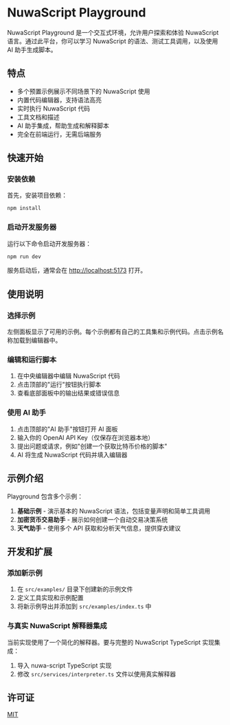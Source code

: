 # NuwaScript Playground

NuwaScript Playground 是一个交互式环境，允许用户探索和体验 NuwaScript 语言。通过此平台，你可以学习 NuwaScript 的语法、测试工具调用，以及使用 AI 助手生成脚本。

## 特点

- 多个预置示例展示不同场景下的 NuwaScript 使用
- 内置代码编辑器，支持语法高亮
- 实时执行 NuwaScript 代码
- 工具文档和描述
- AI 助手集成，帮助生成和解释脚本
- 完全在前端运行，无需后端服务

## 快速开始

### 安装依赖

首先，安装项目依赖：

```bash
npm install
```

### 启动开发服务器

运行以下命令启动开发服务器：

```bash
npm run dev
```

服务启动后，通常会在 [http://localhost:5173](http://localhost:5173) 打开。

## 使用说明

### 选择示例

左侧面板显示了可用的示例。每个示例都有自己的工具集和示例代码。点击示例名称加载到编辑器中。

### 编辑和运行脚本

1. 在中央编辑器中编辑 NuwaScript 代码
2. 点击顶部的"运行"按钮执行脚本
3. 查看底部面板中的输出结果或错误信息

### 使用 AI 助手

1. 点击顶部的"AI 助手"按钮打开 AI 面板
2. 输入你的 OpenAI API Key（仅保存在浏览器本地）
3. 提出问题或请求，例如"创建一个获取比特币价格的脚本"
4. AI 将生成 NuwaScript 代码并填入编辑器

## 示例介绍

Playground 包含多个示例：

1. **基础示例** - 演示基本的 NuwaScript 语法，包括变量声明和简单工具调用
2. **加密货币交易助手** - 展示如何创建一个自动交易决策系统
3. **天气助手** - 使用多个 API 获取和分析天气信息，提供穿衣建议

## 开发和扩展

### 添加新示例

1. 在 `src/examples/` 目录下创建新的示例文件
2. 定义工具实现和示例配置
3. 将新示例导出并添加到 `src/examples/index.ts` 中

### 与真实 NuwaScript 解释器集成

当前实现使用了一个简化的解释器。要与完整的 NuwaScript TypeScript 实现集成：

1. 导入 nuwa-script TypeScript 实现
2. 修改 `src/services/interpreter.ts` 文件以使用真实解释器

## 许可证

[MIT](LICENSE)
